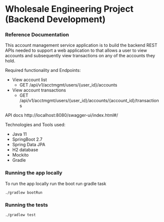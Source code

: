# Wholesale Engineering Project (Backend Development)

### Reference Documentation
This account management service application is to build the backend REST APIs
needed to support a web application to that allows a user to view accounts and
subsequently view transactions on any of the accounts they hold.

Required functionality and Endpoints:
- View account list
  - GET /api/v1/acctmgmt/users/{user_id}/accounts
- View account transactions
  - GET /api/v1/acctmgmt/users/{user_id}/accounts/{account_id}/transactions

API docs
http://localhost:8080/swagger-ui/index.html#/

Technologies and Tools used:

- Java 11
- SpringBoot 2.7
- Spring Data JPA
- H2 database
- Mockito
- Gradle

### Running the app locally

To run the app locally run the boot run gradle task

````
./gradlew bootRun
````

### Running the tests

````
./gradlew test
````
